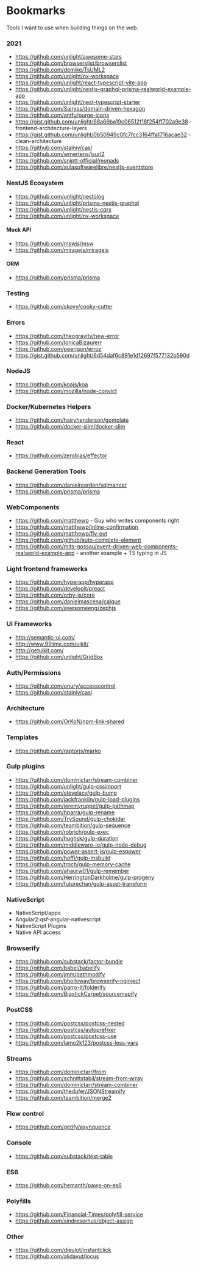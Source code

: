 # Bookmarks
Tools I want to use when building things on the web.

### 2021
* https://github.com/unlight/awesome-stars
* https://github.com/browserslist/browserslist
* https://github.com/demike/TsUML2
* https://github.com/unlight/nx-workspace
* https://github.com/unlight/react-typescript-vite-app
* https://github.com/unlight/nestjs-graphql-prisma-realworld-example-app
* https://github.com/unlight/nest-typescript-starter
* https://github.com/Sairyss/domain-driven-hexagon
* https://github.com/antfu/purge-icons
* https://gist.github.com/unlight/68a69ba19c06512f18f254ff702a9e38 - frontend-architecture-layers
* https://gist.github.com/unlight/0b50949c0fc7fcc3164ffa1716acae32 - clean-architecture
* https://github.com/stalniy/casl
* https://github.com/wmertens/jsurl2
* https://github.com/sniptt-official/monads
* https://github.com/aulasoftwarelibre/nestjs-eventstore

### NestJS Ecosystem
- https://github.com/unlight/nestolog
- https://github.com/unlight/prisma-nestjs-graphql
- https://github.com/unlight/nestjs-cqrx
- https://github.com/unlight/nx-workspace

#### Mock API
- https://github.com/mswjs/msw
- https://github.com/miragejs/miragejs

#### ORM
- https://github.com/prisma/prisma

### Testing
- https://github.com/skovy/cooky-cutter

### Errors
- https://github.com/theogravity/new-error
- https://github.com/IonicaBizau/err
- https://github.com/peerigon/erroz
- https://gist.github.com/unlight/6d54daf6c891e1d12697f577132b590d

### NodeJS
* https://github.com/koajs/koa
* https://github.com/mozilla/node-convict

### Docker/Kubernetes Helpers
* https://github.com/hairyhenderson/gomplate
* https://github.com/docker-slim/docker-slim

### React
* https://github.com/zerobias/effector

### Backend Generation Tools
* https://github.com/danielrearden/sqlmancer
* https://github.com/prisma/prisma

### WebComponents
* https://github.com/matthewp - Guy who writes components right
* https://github.com/matthewp/inline-confirmation
* https://github.com/matthewp/fly-out
* https://github.com/github/auto-complete-element
* https://github.com/mits-gossau/event-driven-web-components-realworld-example-app - another example + TS typing in JS

### Light frontend frameworks
- https://github.com/hyperapp/hyperapp
- https://github.com/developit/preact
- https://github.com/orby-js/core
- https://github.com/danielmascena/calque
- https://github.com/awesomeeng/zephjs

### UI Frameworks
- http://semantic-ui.com/
- http://www.99lime.com/uikit/
- http://getuikit.com/
- https://github.com/unlight/GridBox

### Auth/Permissions
- https://github.com/onury/accesscontrol
- https://github.com/stalniy/casl

### Architecture
- https://github.com/OrKoN/npm-link-shared

### Templates
- https://github.com/raptorjs/marko

### Gulp plugins
- https://github.com/dominictarr/stream-combiner
- https://github.com/unlight/gulp-cssimport
- https://github.com/stevelacy/gulp-bump
- https://github.com/jackfranklin/gulp-load-plugins
- https://github.com/jeremyruppel/gulp-pathmap
- https://github.com/hparra/gulp-rename
- https://github.com/TrySound/gulp-chokidar
- https://github.com/teambition/gulp-sequence
- https://github.com/robrich/gulp-exec
- https://github.com/hughsk/gulp-duration
- https://github.com/middleware-io/gulp-node-debug
- https://github.com/power-assert-js/gulp-espower
- https://github.com/hoffi/gulp-msbuild
- https://github.com/troch/gulp-memory-cache
- https://github.com/ahaurw01/gulp-remember
- https://github.com/HerringtonDarkholme/gulp-progeny
- https://github.com/futurechan/gulp-asset-transform

### NativeScript
* NativeScript/apps
* Angular2:qsf-angular-nativescript
* NativeScript Plugins
* Native API access

### Browserify
- https://github.com/substack/factor-bundle
- https://github.com/babel/babelify
- https://github.com/jmm/pathmodify
- https://github.com/bholloway/browserify-nginject
- https://github.com/parro-it/folderify
- https://github.com/BigstickCarpet/sourcemapify

### PostCSS
- https://github.com/postcss/postcss-nested
- https://github.com/postcss/autoprefixer
- https://github.com/postcss/postcss-use
- https://github.com/lamo2k123/postcss-less-vars

### Streams
- https://github.com/dominictarr/from
- https://github.com/schnittstabil/stream-from-array
- https://github.com/dominictarr/stream-combiner
- https://github.com/thedufer/JSONStreamify
- https://github.com/teambition/merge2

### Flow control
- https://github.com/getify/asynquence

### Console
- https://github.com/substack/text-table

### ES6
- https://github.com/hemanth/paws-on-es6

### Polyfills
- https://github.com/Financial-Times/polyfill-service
- https://github.com/sindresorhus/object-assign

### Other
- https://github.com/dieulot/instantclick
- https://github.com/alidavut/locus

